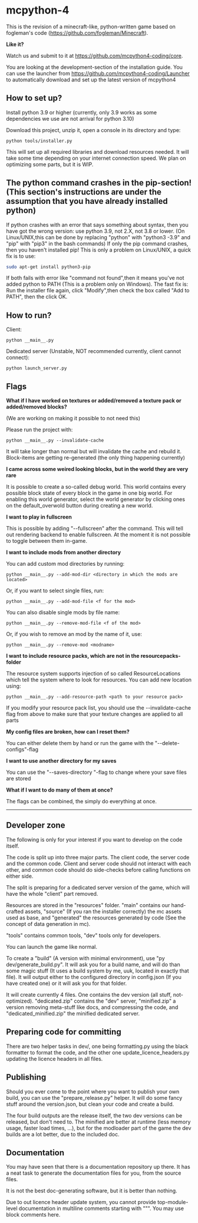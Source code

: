 # mcpython-4
This is the revision of a minecraft-like, python-written game based on fogleman's code (https://github.com/fogleman/Minecraft).

**Like it?**

Watch us and submit to it at https://github.com/mcpython4-coding/core.

You are looking at the development-section of the installation guide.
You can use the launcher from https://github.com/mcpython4-coding/Launcher
to automatically download and set up the latest version of mcpython4

How to set up?
-----------------------------------------------------------------------------------------------------
Install python 3.9 or higher (currently, only 3.9 works as some dependencies we use are not arrival for python 3.10)

Download this project, unzip it, open a console in its directory and type:

```shell script
python tools/installer.py
```

This will set up all required libraries and download resources needed.
It will take some time depending on your internet connection speed. We plan on optimizing some parts,
but it is WIP.

The python command crashes in the pip-section! (This section's instructions are under the assumption that you have already installed python)
----------------------------------------------------------------------------------------------------
If python crashes with an error that says something about syntax, then you have got the wrong version: use python 3.9, not 2.X, not 3.8 or lower.
(On Linux/UNIX,this can be done by replacing "python" with "python3 -3.9" and "pip" with "pip3" in the bash commands)
If only the pip command crashes, then you haven't installed pip! This is only a problem on Linux/UNIX, a quick fix is to use:
```bash
sudo apt-get install python3-pip
```
If both fails with error like "command not found",then it means you've not added python to PATH (This is a problem only on Windows). The fast fix is:
Run the installer file again, click "Modify",then check the box called "Add to PATH", then the click OK.

How to run?
-----------------------------------------------------------------------------------------------------
Client:
```shell script
python __main__.py
```

Dedicated server (Unstable, NOT recommended currently, client cannot connect):
```shell script
python launch_server.py
```

Flags
-----------------------------------------------------------------------------------------------------

**What if I have worked on textures or added/removed a texture pack or added/removed blocks?**

(We are working on making it possible to not need this)


Please run the project with:
```shell script
python __main__.py --invalidate-cache
```
 It will take longer than normal but will invalidate the cache and rebuild it.
 Block-items are getting re-generated (the only thing happening currently)
 
 
 **I came across some weired looking blocks, but in the world they are very rare**
 
 
It is possible to create a so-called debug world. This world contains every possible block state of every block in the game in one big world.
For enabling this world generator, select the world generator by clicking ones on the default_overwold button
during creating a new world.

 **I want to play in fullscreen**

This is possible by adding "--fullscreen" after the command. This will tell out
rendering backend to enable fullscreen. At the moment it is not possible to toggle between them
in-game.

 **I want to include mods from another directory**
 
 You can add custom mod directories by running:
 ```shell script
python __main__.py --add-mod-dir <directory in which the mods are located>
```
Or, if you want to select single files, run:
```shell script
python __main__.py --add-mod-file <f for the mod>
```

You can also disable single mods by file name:
```shell script
python __main__.py --remove-mod-file <f of the mod>
```

Or, if you wish to remove an mod by the name of it, use:
```shell script
python __main__.py --remove-mod <modname>
```

 **I want to include resource packs, which are not in the resourcepacks-folder**
 
The resource system supports injection of so called ResourceLocations which tell the system
where to look for resources. You can add new location using:
```shell script
python __main__.py --add-resource-path <path to your resource pack>
```

If you modify your resource pack list, you should use the --invalidate-cache flag from above to make
sure that your texture changes are applied to all parts


**My config files are broken, how can I reset them?**
 
You can either delete them by hand or run the game with the "--delete-configs"-flag

**I want to use another directory for my saves**

You can use the "--saves-directory <directory>"-flag to change where your save files are stored

**What if I want to do many of them at once?**


The flags can be combined, the simply do everything at once.


---

Developer zone
-

The following is only for your interest if you want to develop on the code itself.

The code is split up into three major parts. The client code, the server code and the common code.
Client and server code should not interact with each other, and common code should do side-checks
before calling functions on either side.

The split is preparing for a dedicated server version of the game, which will have the whole "client" part
removed.

Resources are stored in the "resources" folder. "main" contains our hand-crafted assets, "source" (If you ran the 
installer correctly) the mc assets used as base, and "generated" the resources generated by code
(See the concept of data generation in mc).

"tools" contains common tools, "dev" tools only for developers.

You can launch the game like normal.

To create a "build" (A version with minimal environment), use "py dev/generate_build.py". It will ask
you for a build name, and will do than some magic stuff (It uses a build system by me, uuk, located in exactly that 
file). It will output either to the configured directory in config.json (If you have created one) or it will
ask you for that folder.

It will create currently 4 files. One contains the dev version (all stuff, not-optimized).
"dedicated.zip" contains the "dev" server, "minified.zip" a version removing meta-stuff like docs, and compressing
the code, and "dedicated_minified.zip" the minified dedicated server.

Preparing code for committing
-

There are two helper tasks in dev/, one being formatting.py using the black formatter to format the code, and the
other one update_licence_headers.py updating the licence headers in all files.

Publishing
-

Should you ever come to the point where you want to publish your own build, you can use the "prepare_release.py"
helper. It will do some fancy stuff around the version.json, but clean your code and create a build.

The four build outputs are the release itself, the two dev versions can be released, but don't need to.
The minified are better at runtime (less memory usage, faster load times, ...), but for the modloader part
of the game the dev builds are a lot better, due to the included doc.

Documentation
-

You may have seen that there is a documentation repository up there.
It has a neat task to generate the documentation files for you, from the source files.

It is not the best doc-generating software, but it is better than nothing.

Due to out licence header update system, you cannot provide top-module-level documentation in multiline comments 
starting with """. You may use block comments here.


